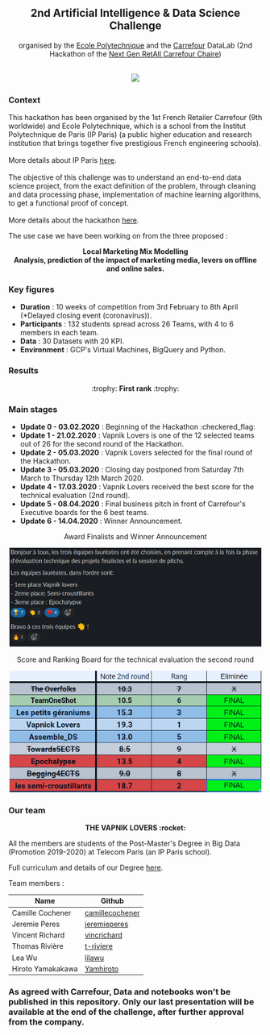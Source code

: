 <div align='center'><h2>2nd Artificial Intelligence & Data Science Challenge</h2></div>

<div align='center'>organised by the <a href="https://www.polytechnique.edu/">Ecole Polytechnique</a> and the <a href="https://www.carrefour.com/fr">Carrefour</a> DataLab (2nd Hackathon of the <a href="https://www.polytechnique.edu/fondation/content/carrefour-l%E2%80%99x-et-la-fx-cr%C3%A9ent-la-chaire-%C2%AB-next-gen-retail-%C2%BB">Next Gen RetAIl Carrefour Chaire</a>)</div>
<br>
<p align="center">
  <img src="hackathon-presentation.png" width="700"/>
</p>

<h3>Context</h3>
This hackathon has been organised by the 1st French Retailer Carrefour (9th worldwide) and Ecole Polytechnique, which is a school from the Institut Polytechnique de Paris (IP Paris) (a public higher education and research institution that brings together five prestigious French engineering schools). <br>
<br>
More details about IP Paris <a href="https://www.ip-paris.fr/en/home-en/">here</a>.
<br>
<br>
The objective of this challenge was to understand an end-to-end data science project, from the exact definition of the problem, through cleaning and data processing phase, implementation of machine learning algorithms, to get a functional proof of concept. <br>
<br>
More details about the hackathon <a href="https://www.polytechnique.edu/en/content/new-edition-carrefour-chair-hackathon">here</a>.

The use case we have been working on from the three proposed : <br>

<div align='center'><b>Local Marketing Mix Modelling  <br>
  Analysis, prediction of the impact of marketing media, levers on offline and online sales.</b></div>

<h3>Key figures</h3>
<ul>
  <li><b>Duration</b> : 10 weeks of competition from 3rd February to 8th April (*Delayed closing event (coronavirus)).</li>
  <li><b>Participants</b> : 132 students spread across 26 Teams, with 4 to 6 members in each team.</li>
  <li><b>Data</b> : 30 Datasets with 20 KPI.</li>
  <li><b>Environment</b> : GCP's Virtual Machines, BigQuery and Python. 
</ul>

<h3>Results</h3>

<div align='center'>
  :trophy: <b>First rank</b> :trophy:
  </div>

<h3>Main stages</h3>

<ul>
  <li><b>Update 0 - 03.02.2020</b> : Beginning of the Hackathon :checkered_flag:
  <li><b>Update 1 - 21.02.2020</b> : Vapnik Lovers is one of the 12 selected teams out of 26 for the second round of the Hackathon. </li>
  <li><b>Update 2 - 05.03.2020</b> : Vapnik Lovers selected for the final round of the Hackathon.</li>
  <li><b>Update 3 - 05.03.2020</b> : Closing day postponed from Saturday 7th March to Thursday 12th March 2020.</li>
  <li><b>Update 4 - 17.03.2020</b> : Vapnik Lovers received the best score for the technical evaluation (2nd round).</li>
  <li><b>Update 5 - 08.04.2020</b> : Final business pitch in front of Carrefour's Executive boards for the 6 best teams.</li>
  <li><b>Update 6 - 14.04.2020</b> : Winner Announcement.</li> 
</ul>

<div align='center'>Award Finalists and Winner Announcement</div>

<p align="center">
  <img src="final_rank.png" width="500"/>
</p>

<div align='center'>Score and Ranking Board for the technical evaluation the second round</div>

<p align="center">
  <img src="2NDROUND.PNG" width="500"/>
</p>
 
<h3>Our team</h3>

<div align='center'><b>THE VAPNIK LOVERS :rocket:</b></div>

All the members are students of the Post-Master's Degree in Big Data (Promotion 2019-2020) at Telecom Paris (an IP Paris school). 

Full curriculum and details of our Degree <a href="https://www.telecom-paris.fr/en/post-masters-degree/all-post-masters-degree/post-masters-degree-in-big-data">here</a>.

Team members :

Name  | Github
------------- | -------------
Camille Cochener | [camillecochener](http://github.com/camillecochener "camillecochene") 
Jeremie Peres | [jeremieperes](http://github.com/jeremieperes "jeremieperes")
Vincent Richard | [vincrichard](http://github.com/vincrichard "vincrichard")
Thomas Rivière | [t-riviere](http://github.com/t-riviere "t-riviere")
Lea Wu | [lilawu](http://github.com/lilawu "lilawu")
Hiroto Yamakakawa | [Yamhiroto](http://github.com/yamhiroto "yamhiroto")


### As agreed with Carrefour, Data and notebooks won't be published in this repository. Only our last presentation will be available at the end of the challenge, after further approval from the company.




